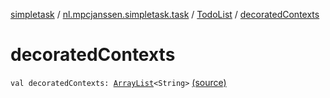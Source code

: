 [simpletask](../../index.md) / [nl.mpcjanssen.simpletask.task](../index.md) / [TodoList](index.md) / [decoratedContexts](.)

# decoratedContexts

`val decoratedContexts: `[`ArrayList`](http://docs.oracle.com/javase/6/docs/api/java/util/ArrayList.html)`<String>` [(source)](https://github.com/mpcjanssen/simpletask-android/blob/master/src/main/java/nl/mpcjanssen/simpletask/task/TodoList.kt#L162)
